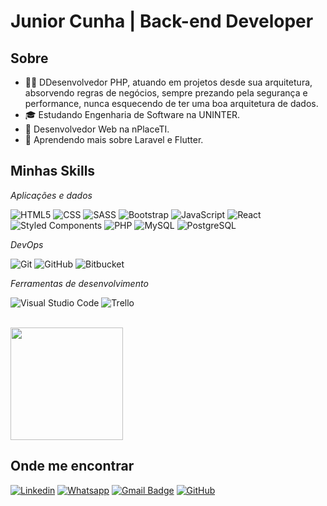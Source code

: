 #  Junior Cunha | Back-end Developer

## Sobre

- 👨‍💻 DDesenvolvedor PHP, atuando em projetos desde sua arquitetura, absorvendo regras de negócios, sempre prezando pela segurança e performance, nunca esquecendo de ter uma boa arquitetura de dados.
- 🎓 Estudando Engenharia de Software na UNINTER.
- 💼 Desenvolvedor Web na nPlaceTI.
- 🌱 Aprendendo mais sobre Laravel e Flutter.

## Minhas Skills

*Aplicações e dados*

![HTML5](https://img.shields.io/badge/-HTML5-333333?style=flat&logo=HTML5)
![CSS](https://img.shields.io/badge/-CSS-333333?style=flat&logo=CSS3&logoColor=1572B6)
![SASS](https://img.shields.io/badge/-Sass-333333?style=flat&logo=Sass&logoColor=Sass)
![Bootstrap](https://img.shields.io/badge/Bootstrap-333333?style=flat&logo=bootstrap&logoColor=bootstrap)
![JavaScript](https://img.shields.io/badge/-JavaScript-333333?style=flat&logo=javascript)
![React](https://img.shields.io/badge/-React-333333?style=flat&logo=react)
![Styled Components](https://img.shields.io/badge/-StyledComponents-333333?style=flat&logo=styledcomponents)
![PHP](https://img.shields.io/badge/-PHP-333333?style=flat&logo=PHP)
![MySQL](https://img.shields.io/badge/-MySQL-333333?style=flat&logo=mysql)
![PostgreSQL](https://img.shields.io/badge/-PostgreSQL-333333?style=flat&logo=postgresql)

*DevOps*

![Git](https://img.shields.io/badge/-Git-333333?style=flat&logo=git)
![GitHub](https://img.shields.io/badge/-GitHub-333333?style=flat&logo=github)
![Bitbucket](https://img.shields.io/badge/-Bitbucket-333333?style=flat&logo=Bitbucket&logoColor=2684ff)    

*Ferramentas de desenvolvimento*

![Visual Studio Code](https://img.shields.io/badge/-Visual%20Studio%20Code-333333?style=flat&logo=visual-studio-code&logoColor=007ACC)
![Trello](https://img.shields.io/badge/-Trello-333333?style=flat&logo=trello&logoColor=007ACC)

<br/>

<a href="https://github.com/dev-rafaelcunha" title="Perfil do Rafael">
  <img height="180em" src="https://github-readme-stats.vercel.app/api?username=dev-rafaelcunha&theme=dracula&show_icons=true" />
</a>

## Onde me encontrar

[![Linkedin](https://img.shields.io/badge/-devrafaelcunha-blue?style=flat-square&logo=Linkedin&logoColor=white&link=https://www.linkedin.com/in/devrafaelcunha/)](https://www.linkedin.com/in/devrafaelcunha/)
[![Whatsapp](https://img.shields.io/badge/-Whatsapp-green?style=flat-square&logo=Whatsapp&logoColor=white&link=https://contate.me/rafaelcunha)](https://contate.me/rafaelcunha)
[![Gmail Badge](https://img.shields.io/badge/-dev.rafaelcunha@gmail.com-006bed?style=flat-square&logo=Gmail&logoColor=white&link=mailto:dev.rafaelcunha@gmail.com)](mailto:dev.rafaelcunha@gmail.com)
[![GitHub](https://img.shields.io/github/followers/dev-rafaelcunha?label=follow&style=social)](https://github.com/dev-rafaelcunha)
<!--
**juniorcunhadev/juniorcunhadev** is a ✨ _special_ ✨ repository because its `README.md` (this file) appears on your GitHub profile.

Here are some ideas to get you started:

- 🔭 I’m currently working on ...
- 🌱 I’m currently learning ...
- 👯 I’m looking to collaborate on ...
- 🤔 I’m looking for help with ...
- 💬 Ask me about ...
- 📫 How to reach me: ...
- 😄 Pronouns: ...
- ⚡ Fun fact: ...
-->
